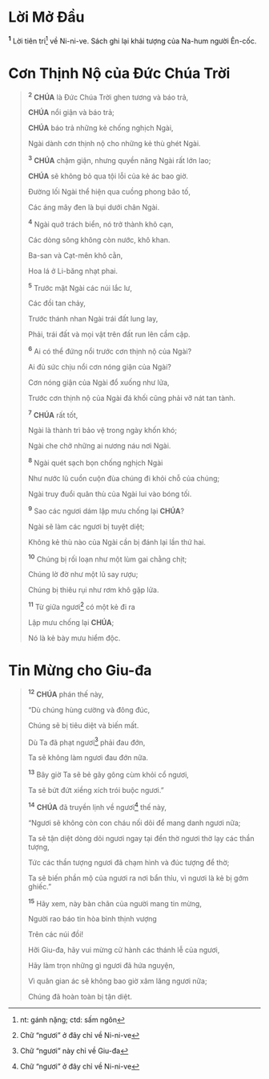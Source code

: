 # Lời Mở Đầu
<sup><b>1</b></sup> Lời tiên tri[^1-c29f095e-ab91-474f-91f6-3733a5e6e39d] về Ni-ni-ve. Sách ghi lại khải tượng của Na-hum người Ên-cốc.

# Cơn Thịnh Nộ của Đức Chúa Trời

> <sup><b>2</b></sup> **CHÚA** là Đức Chúa Trời ghen tương và báo trả,
>
> **CHÚA** nổi giận và báo trả;
>
> **CHÚA** báo trả những kẻ chống nghịch Ngài,
>
> Ngài dành cơn thịnh nộ cho những kẻ thù ghét Ngài.
>
> <sup><b>3</b></sup> **CHÚA** chậm giận, nhưng quyền năng Ngài rất lớn lao;
>
> **CHÚA** sẽ không bỏ qua tội lỗi của kẻ ác bao giờ.
>
> Đường lối Ngài thể hiện qua cuồng phong bão tố,
>
> Các áng mây đen là bụi dưới chân Ngài.
>
> <sup><b>4</b></sup> Ngài quở trách biển, nó trở thành khô cạn,
>
> Các dòng sông không còn nước, khô khan.
>
> Ba-san và Cạt-mên khô cằn,
>
> Hoa lá ở Li-băng nhạt phai.
>
> <sup><b>5</b></sup> Trước mặt Ngài các núi lắc lư,
>
> Các đồi tan chảy,
>
> Trước thánh nhan Ngài trái đất lung lay,
>
> Phải, trái đất và mọi vật trên đất run lên cầm cập.
>
> <sup><b>6</b></sup> Ai có thể đứng nổi trước cơn thịnh nộ của Ngài?
>
> Ai đủ sức chịu nổi cơn nóng giận của Ngài?
>
> Cơn nóng giận của Ngài đổ xuống như lửa,
>
> Trước cơn thịnh nộ của Ngài đá khối cũng phải vỡ nát tan tành.
>
> <sup><b>7</b></sup> **CHÚA** rất tốt,
>
> Ngài là thành trì bảo vệ trong ngày khốn khó;
>
> Ngài che chở những ai nương náu nơi Ngài.
>
> <sup><b>8</b></sup> Ngài quét sạch bọn chống nghịch Ngài
>
> Như nước lũ cuồn cuộn đùa chúng đi khỏi chỗ của chúng;
>
> Ngài truy đuổi quân thù của Ngài lui vào bóng tối.
>
> <sup><b>9</b></sup> Sao các ngươi dám lập mưu chống lại **CHÚA**?
>
> Ngài sẽ làm các ngươi bị tuyệt diệt;
>
> Không kẻ thù nào của Ngài cần bị đánh lại lần thứ hai.
>
> <sup><b>10</b></sup> Chúng bị rối loạn như một lùm gai chằng chịt;
>
> Chúng lờ đờ như một lũ say rượu;
>
> Chúng bị thiêu rụi như rơm khô gặp lửa.
>
> <sup><b>11</b></sup> Từ giữa ngươi[^2-c29f095e-ab91-474f-91f6-3733a5e6e39d] có một kẻ đi ra
>
> Lập mưu chống lại **CHÚA**;
>
> Nó là kẻ bày mưu hiểm độc.

# Tin Mừng cho Giu-đa

> <sup><b>12</b></sup> **CHÚA** phán thế này,
>
> “Dù chúng hùng cường và đông đúc,
>
> Chúng sẽ bị tiêu diệt và biến mất.
>
> Dù Ta đã phạt ngươi[^3-c29f095e-ab91-474f-91f6-3733a5e6e39d] phải đau đớn,
>
> Ta sẽ không làm ngươi đau đớn nữa.
>
> <sup><b>13</b></sup> Bây giờ Ta sẽ bẻ gãy gông cùm khỏi cổ ngươi,
>
> Ta sẽ bứt đứt xiềng xích trói buộc ngươi.”
>
> <sup><b>14</b></sup> **CHÚA** đã truyền lịnh về ngươi[^4-c29f095e-ab91-474f-91f6-3733a5e6e39d] thế này,
>
> “Ngươi sẽ không còn con cháu nối dõi để mang danh ngươi nữa;
>
> Ta sẽ tận diệt dòng dõi ngươi ngay tại đền thờ ngươi thờ lạy các thần tượng,
>
> Tức các thần tượng ngươi đã chạm hình và đúc tượng để thờ;
>
> Ta sẽ biến phần mộ của ngươi ra nơi bẩn thỉu, vì ngươi là kẻ bị gớm ghiếc.”
>
> <sup><b>15</b></sup> Hãy xem, này bàn chân của người mang tin mừng,
>
> Người rao báo tin hòa bình thịnh vượng
>
> Trên các núi đồi!
>
> Hỡi Giu-đa, hãy vui mừng cử hành các thánh lễ của ngươi,
>
> Hãy làm trọn những gì ngươi đã hứa nguyện,
>
> Vì quân gian ác sẽ không bao giờ xâm lăng ngươi nữa;
>
> Chúng đã hoàn toàn bị tận diệt.

[^1-c29f095e-ab91-474f-91f6-3733a5e6e39d]: nt: gánh nặng; ctd: sấm ngôn
[^2-c29f095e-ab91-474f-91f6-3733a5e6e39d]: Chữ “ngươi” ở đây chỉ về Ni-ni-ve
[^3-c29f095e-ab91-474f-91f6-3733a5e6e39d]: Chữ “ngươi” này chỉ về Giu-đa
[^4-c29f095e-ab91-474f-91f6-3733a5e6e39d]: Chữ “ngươi” ở đây chỉ về Ni-ni-ve